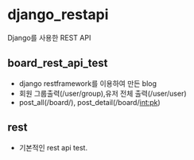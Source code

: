 # django_restapi
Django를 사용한 REST API

## board_rest_api_test
  - django restframework를 이용하여 만든 blog
  - 회원 그룹출력(/user/group),유저 전체 출력(/user/user) 
  - post_all(/board/), post_detail(/board/<int:pk>)
  
## rest
  - 기본적인 rest api test.
